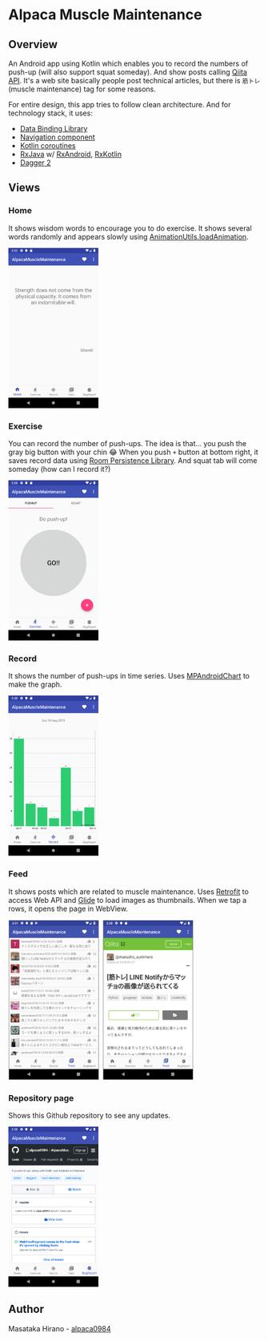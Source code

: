 # Alpaca Muscle Maintenance

## Overview

An Android app using Kotlin which enables you to record the numbers of push-up (will also support squat someday).
And show posts calling [Qiita API](https://qiita.com/api/v2/docs). It's a web site basically people post technical articles, but there is `筋トレ` (muscle maintenance) tag for some reasons.

For entire design, this app tries to follow clean architecture. And for technology stack, it uses:
- [Data Binding Library](https://developer.android.com/topic/libraries/data-binding)
- [Navigation component](https://developer.android.com/guide/navigation)
- [Kotlin coroutines](https://developer.android.com/kotlin/coroutines)
- [RxJava](https://github.com/ReactiveX/RxJava) w/ [RxAndroid](https://github.com/ReactiveX/RxAndroid), [RxKotlin](https://github.com/ReactiveX/RxKotlin)
- [Dagger 2](https://github.com/google/dagger)

## Views

### Home

It shows wisdom words to encourage you to do exercise. It shows several words randomly and appears slowly using [AnimationUtils.loadAnimation](https://developer.android.com/reference/android/view/animation/AnimationUtils.html#loadAnimation(android.content.Context,%20int)).

<img height="320px" src="./images/home.png" />

### Exercise

You can record the number of push-ups. The idea is that... you push the gray big button with your chin 😂 When you push `+` button at bottom right, it saves record data using [Room Persistence Library](https://developer.android.com/topic/libraries/architecture/room). And squat tab will come someday (how can I record it?)

<img height="320px" src="./images/exercise.png" />

### Record

It shows the number of push-ups in time series. Uses [MPAndroidChart](https://github.com/PhilJay/MPAndroidChart) to make the graph.

<img height="320px" src="./images/records.png" />

### Feed

It shows posts which are related to muscle maintenance. Uses [Retrofit](https://github.com/square/retrofit) to access Web API and [Glide](https://github.com/bumptech/glide) to load images as thumbnails.
When we tap a rows, it opens the page in WebView.

<img height="320px" src="./images/feed_with_detail.png" />

### Repository page

Shows this Github repository to see any updates.

<img height="320px" src="./images/bug_report.png" />

## Author

Masataka Hirano - [alpaca0984](https://github.com/alpaca0984)
